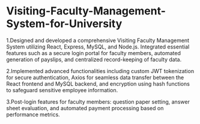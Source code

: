 # Visiting-Faculty-Management-System-for-University

1.Designed and developed a comprehensive Visiting Faculty Management System utilizing React, Express, MySQL, and Node.js. Integrated essential features such as a secure login portal for faculty members, automated generation of payslips, and centralized record-keeping of faculty data.

2.Implemented advanced functionalities including custom JWT tokenization for secure authentication, Axios for seamless data transfer between the React frontend and MySQL backend, and encryption using hash functions to safeguard sensitive employee information.

3.Post-login features for faculty members: question paper setting, answer sheet evaluation, and automated payment processing based on performance metrics.
